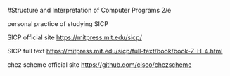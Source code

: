 #Structure and Interpretation of Computer Programs 2/e

personal practice of studying SICP

SICP official site
https://mitpress.mit.edu/sicp/

SICP full text 
https://mitpress.mit.edu/sicp/full-text/book/book-Z-H-4.html

chez scheme official site
https://github.com/cisco/chezscheme

